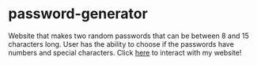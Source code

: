 # password-generator

Website that makes two random passwords that can be between 8 and 15 characters long. User has the ability to choose if the passwords have numbers and special characters. 
Click [here](https://random-pw-generator-project.netlify.app/) to interact with my website! 
